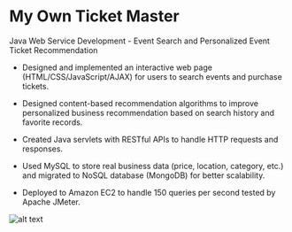 # My Own Ticket Master
Java Web Service Development - Event Search and Personalized Event Ticket Recommendation

- Designed and implemented an interactive web page (HTML/CSS/JavaScript/AJAX) for users to search events
and purchase tickets.

- Designed content-based recommendation algorithms to improve personalized business recommendation based
on search history and favorite records.

- Created Java servlets with RESTful APIs to handle HTTP requests and responses.

- Used MySQL to store real business data (price, location, category, etc.) and migrated to NoSQL database
(MongoDB) for better scalability.

- Deployed to Amazon EC2 to handle 150 queries per second tested by Apache JMeter. 

![alt text](https://imgur.com/IYHT4e4)
